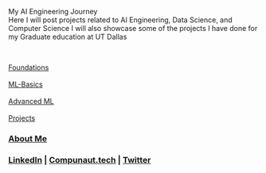 My AI Engineering Journey
<br />
Here I will post projects related to AI Engineering, Data Science, and Computer Science
I will also showcase some of the projects I have done for my Graduate education at UT Dallas

<br />

[Foundations](https://compunautai.github.io/foundations/)
<br />
<br />
[ML-Basics]()
<br />
<br />
[Advanced ML]()
<br />
<br />
[Projects]()

### [About Me](https://compunautai.github.io/compunautAI/)

### [LinkedIn](https://www.linkedin.com/in/rpadilla-aggie-band/) | [Compunaut.tech](https://www.compunaut.tech/) | [Twitter](https://twitter.com/compunautAI)